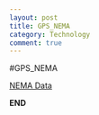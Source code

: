 ```yaml
---
layout: post
title: GPS_NEMA
category: Technology
comment: true
---
```


#GPS_NEMA

[NEMA Data](http://www.gpsinformation.org/dale/nmea.htm)

**END**
